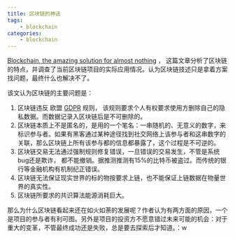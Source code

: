 ```yaml
---
title: 区块链的神话
tags:
	- blockchain
categories:
    - blockchain
---
```


[Blockchain, the amazing solution for almost nothing](https://thecorrespondent.com/655/blockchain-the-amazing-solution-for-almost-nothing/84495599980-95473476) ， 这篇文章分析了区块链的特点，并调查了当前区块链项目的实际应用情况。认为区块链技述只是拿着方案找问题，最终什么也解决不了。

该文认为区块链的主要问题是：

1. 区块链违反 欧盟 [GDPR](https://en.wikipedia.org/wiki/General_Data_Protection_Regulation) 规则， 该规则要求个人有权要求使用方删除自己的隐私数据。而数据记录入区块链后是不可删除的。
2. 区块链本质上不是匿名的，是用的一个笔名：一串随机的、无意义的数字，来标识参与者。如果有黑客通过某种途径找到社交网络上该参与者和这串数字的关联，那么区块链上所有该参与都的信息都暴露了，这个过程是不可逆的。
3. 区块链交易无法通过强制规则修复错误，一旦错误的交易发生，不管是系统bug还是欺诈， 都不能撤销。据推测推测有15%的比特币被盗过。而传统的银行等金融机构有机制纪正错误。
4. 区块链无法保证现实世界的标的物按要求上链，也不能保证上链数据在物量世界的真实性。
5. 区块链所要求的共识算法能源消耗巨大。


那么为什么区块链看起来还在如火如荼的发展呢？作者认为有两方面的原因，一个是项目的参与者有利可图。另外是项目的投资方不愿意错过未来可能的机会：对于重大的变革，不管最终成功还是失败，总是要去探索后才知道。：w